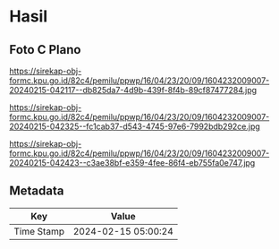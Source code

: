 # Hasil

## Foto C Plano

https://sirekap-obj-formc.kpu.go.id/82c4/pemilu/ppwp/16/04/23/20/09/1604232009007-20240215-042117--db825da7-4d9b-439f-8f4b-89cf87477284.jpg

https://sirekap-obj-formc.kpu.go.id/82c4/pemilu/ppwp/16/04/23/20/09/1604232009007-20240215-042325--fc1cab37-d543-4745-97e6-7992bdb292ce.jpg

https://sirekap-obj-formc.kpu.go.id/82c4/pemilu/ppwp/16/04/23/20/09/1604232009007-20240215-042423--c3ae38bf-e359-4fee-86f4-eb755fa0e747.jpg


## Metadata

| Key        | Value               |
| ---------- | ------------------- |
| Time Stamp | 2024-02-15 05:00:24 |



